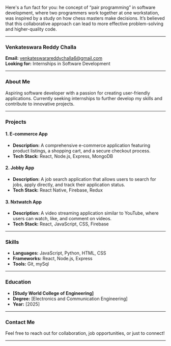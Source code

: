 Here's a fun fact for you: he concept of “pair programming” in software development, where two programmers work together at one workstation, was inspired by a study on how chess masters make decisions. It’s believed that this collaborative approach can lead to more effective problem-solving and higher-quality code.

---

### Venkateswara Reddy Challa

**Email:** [venkateswarareddychalla6@gmail.com](mailto:venkateswarareddychalla6@gmail.com)  
**Looking for:** Internships in Software Development  


---

### About Me

Aspiring software developer with a passion for creating user-friendly applications. Currently seeking internships to further develop my skills and contribute to innovative projects. 

---

### Projects

#### 1. **E-commerce App**
- **Description:** A comprehensive e-commerce application featuring product listings, a shopping cart, and a secure checkout process.
- **Tech Stack:** React, Node.js, Express, MongoDB

#### 2. **Jobby App**
- **Description:** A job search application that allows users to search for jobs, apply directly, and track their application status.
- **Tech Stack:** React Native, Firebase, Redux
#### 3. **Nxtwatch App**
- **Description:** A video streaming application similar to YouTube, where users can watch, like, and comment on videos.
- **Tech Stack:** React, JavaScript, CSS, Firebase


---

### Skills
- **Languages:** JavaScript, Python, HTML, CSS
- **Frameworks:** React, Node.js, Express
- **Tools:** Git, mySql

---

### Education
- **[Study World College of Engineering]**
- **Degree:** [Electronics and Communication Engineering]
- **Year:** [2025]

---

### Contact Me
Feel free to reach out for collaboration, job opportunities, or just to connect!

---

<!---
venkateswarareddychalla/venkateswarareddychalla is a ✨ special ✨ repository because its `README.md` (this file) appears on your GitHub profile.
You can click the Preview link to take a look at your changes.
--->
